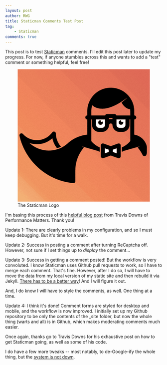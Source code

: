 ```yaml
---
layout: post
author: RWG
title: Staticman Comments Test Post
tag:
    - Staticman
comments: true
---
```


This post is to test [Staticman](https://staticman.net/) comments. I'll edit this post later to update my progress. For now, if anyone stumbles across this and wants to add a "test" comment or something helpful, feel free!

<figure>
    <img src="/assets/images/staticman.png" alt="The Staticman Logo">
    <figcaption>The Staticman Logo</figcaption>
</figure>

I'm basing this process of this [helpful blog post](https://travisdowns.github.io/blog/2020/02/05/now-with-comments.html) from Travis Downs of Performance Matters. Thank you!

<!-- more -->

Update 1: There are clearly problems in my configuration, and so I must keep debugging. But it's time for a walk.

Update 2: Success in posting a comment after turning ReCaptcha off. However, not sure if I set things up to *display* the comment...

Update 3: Success in getting a comment posted! But the workflow is very convoluted. I know Staticman uses Github pull requests to work, so I have to merge each comment. That's fine. However, after I do so, I will have to move the data from my local version of my static site and then rebuild it via Jekyll. [There has to be a better way](https://www.youtube.com/watch?v=INX-KrjaNOo)! And I will figure it out.

And, I do know I will have to style the comments, as well. One thing at a time.

Update 4: I think it's done! Comment forms are styled for desktop and mobile, and the workflow is now improved. I initially set up my Github repository to be only the contents of the _site folder, but now the whole thing (warts and all) is in Github, which makes moderating comments much easier.

Once again, thanks go to Travis Downs for his exhaustive post on how to get Staticman going, as well as some of his code.

I do have a few more tweaks -- most notably, to de-Google-ify the whole thing, but the [system is not down](https://www.youtube.com/watch?v=JwZwkk7q25I).
